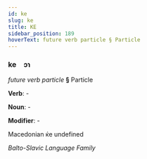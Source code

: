 ```yaml
---
id: ke
slug: ke
title: KE
sidebar_position: 189
hoverText: future verb particle § Particle
---
```


### ke&emsp;<span kind="abugida">ɔɿ</span>

*future verb particle* **§** Particle

**Verb**: -

**Noun**: -

**Modifier**: -

Macedonian ќе undefined

*Balto-Slavic Language Family*